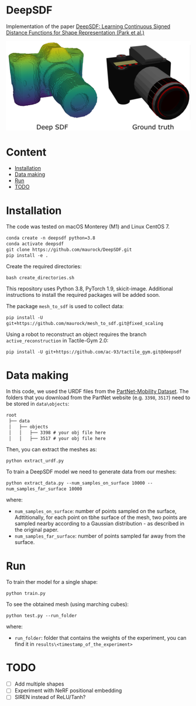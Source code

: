 # DeepSDF
Implementation of the paper [DeepSDF: Learning Continuous Signed Distance Functions for Shape Representation (Park et al.)](https://arxiv.org/abs/1901.05103)

<p align="center">
  <img src="images/single_shape.png" width="900"  >
</p>

# Content
- [Installation](#installation)
- [Data making](#data-making)
- [Run](#touch-prediction)
- [TODO](#todo)

# Installation
The code was tested on macOS Monterey (M1) and Linux CentOS 7.
```
conda create -n deepsdf python=3.8
conda activate deepsdf
git clone https://github.com/maurock/DeepSDF.git
pip install -e .
```
Create the required directories:
```
bash create_directories.sh
```
This repository uses Python 3.8, PyTorch 1.9, skicit-image. Additional instructions to install the required packages will be added soon.

The package `mesh_to_sdf` is used to collect data:
```
pip install -U git+https://github.com/maurock/mesh_to_sdf.git@fixed_scaling
```
Using a robot to reconstruct an object requires the branch `active_reconstruction` in Tactile-Gym 2.0:
```
pip install -U git+https://github.com/ac-93/tactile_gym.git@deepsdf
```

# Data making
In this code, we used the URDF files from the [PartNet-Mobility Dataset](https://sapien.ucsd.edu/downloads).
The folders that you download from the PartNet website (e.g. `3398`, `3517`) need to be stored in `data\objects`:
```
root
 ├── data
 │   ├── objects
 │   │   ├── 3398 # your obj file here  
 │   │   ├── 3517 # your obj file here  
```
Then, you can extract the meshes as:
```
python extract_urdf.py
```
To train a DeepSDF model we need to generate data from our meshes:
```
python extract_data.py --num_samples_on_surface 10000 --num_samples_far_surface 10000
```
where:
- `num_samples_on_surface`: number of points sampled on the surface, Adttitionally, for each point on tbhe surface of the mesh, two points are sampled nearby according to a Gaussian distribution - as described in the original paper.
- `num_samples_far_surface`: number of points sampled far away from the surface. 

# Run
To train ther model for a single shape:
```
python train.py
```
To see the obtained mesh (using marching cubes):
```
python test.py --run_folder 
```
where:
- `run_folder`: folder that contains the weights of the experiment, you can find it in `results\<timestamp_of_the_experiment>`

# TODO
- [ ] Add multiple shapes
- [ ] Experiment with NeRF positional embedding
- [ ] SIREN instead of ReLU/Tanh?
